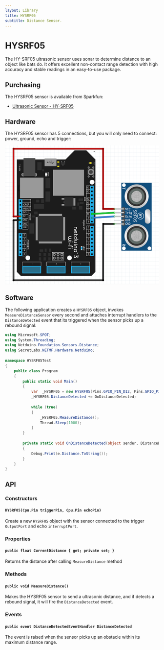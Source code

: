 ```yaml
---
layout: Library
title: HYSRF05
subtitle: Distance Sensor.
---
```


# HYSRF05

The HY-SRF05 ultrasonic sensor uses sonar to determine distance to an object like bats do. It offers excellent non-contact range detection with high accuracy and stable readings in an easy-to-use package.

## Purchasing

The HYSRF05 sensor is available from Sparkfun:

* [Ultrasonic Sensor - HY-SRF05](https://www.banggood.com/5Pcs-HY-SRF05-Ultrasonic-Distance-Sensor-Module-Measuring-Sensor-Module-p-1052102.html?gmcCountry=CA&currency=CAD&createTmp=1&utm_source=googleshopping&utm_medium=cpc_elc&utm_content=frank&utm_campaign=pla-mix-ca-pc-0630&gclid=CjwKCAiAjNjgBRAgEiwAGLlf2gWlxvQ8KUuy24vjU37IDVTcLQTqFRpcEy3KyXbeOhK8cPH2UP9SjRoCIdYQAvD_BwE&cur_warehouse=CN)

## Hardware

The HYSRF05 sensor has 5 connections, but you will only need to connect: power, ground, echo and trigger:

![HYSRF05 and Netduino](HYSRF05-Circuit.png)

## Software

The following application creates a `HYSRF05` object, invokes `MeasureDistanceSensor` every second and attaches interrupt handlers to the `DistanceDetected` event that its triggered when the sensor picks up a rebound signal:

```csharp
using Microsoft.SPOT;
using System.Threading;
using Netduino.Foundation.Sensors.Distance;
using SecretLabs.NETMF.Hardware.Netduino;

namespace HYSRF05Test
{
    public class Program
    {
        public static void Main()
        {
            var  _HYSRF05 = new HYSRF05(Pins.GPIO_PIN_D12, Pins.GPIO_PIN_D11);
            _HYSRF05.DistanceDetected += OnDistanceDetected;

            while (true)
            {
                _HYSRF05.MeasureDistance();
                Thread.Sleep(1000);
            }
        }

        private static void OnDistanceDetected(object sender, DistanceEventArgs e) 
        {
            Debug.Print(e.Distance.ToString());
        }
    }
}
```

## API

### Constructors

#### `HYSRF05(Cpu.Pin triggerPin, Cpu.Pin echoPin)`

Create a new `HYSRF05` object with the sensor connected to the trigger `OutputPort` and echo `interruptPort`.

### Properties

#### `public float CurrentDistance { get; private set; }`

Returns the distance after calling `MeasureDistance` method

### Methods

#### `public void MeasureDistance()`

Makes the HYSRF05 sensor to send a ultrasonic distance, and if detects a rebound signal, it will fire the `DistanceDetected` event.

### Events

#### `public event DistanceDetectedEventHandler DistanceDetected`

The event is raised when the sensor picks up an obstacle within its maximum distance range.